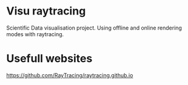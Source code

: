 # Visu raytracing

Scientific Data visualisation project. Using offline and online rendering modes with raytracing.


# Usefull websites
https://github.com/RayTracing/raytracing.github.io
